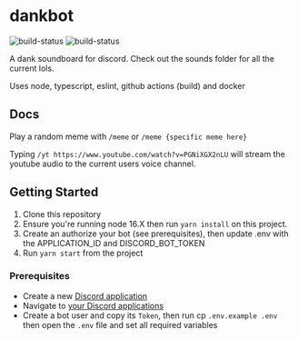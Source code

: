 # dankbot
![build-status](https://github.com/jonocairns/dankbot/actions/workflows/ci.yml/badge.svg?branch=master)
![build-status](https://github.com/jonocairns/dankbot/actions/workflows/docker.yml/badge.svg?branch=master)

A dank soundboard for discord. Check out the sounds folder for all the current lols.

Uses node, typescript, eslint, github actions (build) and docker

## Docs

Play a random meme with `/meme` or `/meme {specific meme here}`

Typing `/yt https://www.youtube.com/watch?v=PGNiXGX2nLU` will stream the youtube audio to the current users voice channel.

## Getting Started
1. Clone this repository
2. Ensure you're running node 16.X then run `yarn install` on this project.
3. Create an authorize your bot (see prerequisites), then update .env with the APPLICATION_ID and DISCORD_BOT_TOKEN
4. Run `yarn start` from the project

### Prerequisites
  - Create a new [Discord application](https://discordapp.com/developers/applications/me)
  - Navigate to [your Discord applications](https://discordapp.com/developers/applications/me)
  - Create a bot user and copy its `Token`, then run cp `.env.example .env` then open the `.env` file and set all required variables

